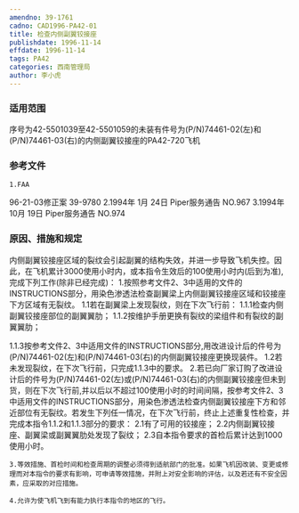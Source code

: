 ```yaml
---
amendno: 39-1761
cadno: CAD1996-PA42-01
title: 检查内侧副翼铰接座
publishdate: 1996-11-14
effdate: 1996-11-14
tags: PA42
categories: 西南管理局
author: 李小虎
---
```


### 适用范围 
序号为42-5501039至42-5501059的未装有件号为(P/N)74461-02(左)和(P/N)74461-03(右)的内侧副翼铰接座的PA42-720飞机

<!--more-->
### 参考文件
    1.FAA 
96-21-03修正案 39-9780 
    2.1994年 1月 24日 Piper服务通告 NO.967 
    3.1994年 10月 19日 Piper服务通告 NO.974 

### 原因、措施和规定 
内侧副翼铰接座区域的裂纹会引起副翼的结构失效，并进一步导致飞机失控。因此，在飞机累计3000使用小时内，或本指令生效后的100使用小时内(后到为准),完成下列工作(除非已经完成)： 
    1.按照参考文件2、3中适用的文件的INSTRUCTIONS部分，用染色渗透法检查副翼梁上内侧副翼铰接座区域和铰接座下方区域有无裂纹。 
      1.1若在副翼梁上发现裂纹，则在下次飞行前： 
        1.1.1检查内侧副翼铰接座部位的副翼翼肋； 
        1.1.2按维护手册更换有裂纹的梁组件和有裂纹的副翼翼肋；

  
 1.1.3按参考文件2、3中适用文件的INSTRUCTIONS部分,用改进设计后的件号为(P/N)74461-02(左)和(P/N)74461-03(右)的内侧副翼铰接座更换现装件。 
      1.2若未发现裂纹，在下次飞行前，只完成1.1.3中的要求。 
    2.若已向厂家订购了改进设计后的件号为(P/N)74461-02(左)或(P/N)74461-03(右)的内侧副翼铰接座但未到货，则在下次飞行前,并以后以不超过100使用小时的时间间隔，按参考文件2、3中适用文件的INSTRUCTIONS部分，用染色渗透法检查内侧副翼铰接座下方和邻近部位有无裂纹。若发生下列任一情况，在下次飞行前，终止上述重复性检查，并完成本指令1.1.2和1.1.3部分的要求： 
      2.1有了可用的铰接座； 
      2.2内侧副翼铰接座、副翼梁或副翼翼肋处发现了裂纹； 
      2.3自本指令要求的首检后累计达到1000使用小时。

    3.等效措施、首检时间和检查周期的调整必须得到适航部门的批准。如果飞机因改装、变更或修理而对本指令的要求有影响，可申请等效措施，并附上对安全影响的评估，以及若还有不安全因素，应采取的对应措施。 

    4.允许为使飞机飞到有能力执行本指令的地区的飞行。
